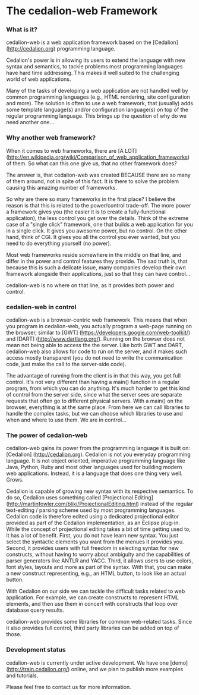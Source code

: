 The cedalion-web Framework
===

### What is it?
cedalion-web is a web application framework based on the [Cedalion] (http://cedalion.org) programming language.

Cedalion's power is in allowing its users to extend the language with new syntax and semantics, 
to tackle problems most programming languages have hard time addressing.
This makes it well suited to the challenging world of web applications.

Many of the tasks of developing a web application are not handled well by common programming languages
(e.g., HTML rendering, site configuration and more).
The solution is often to use a web framework, that (usually) adds some template language(s) 
and/or configuration language(s) on top of the regular programming language.
This brings up the question of why do we need another one...

### Why another web framework?
When it comes to web frameworks, there are [A LOT] (http://en.wikipedia.org/wiki/Comparison_of_web_application_frameworks) of them.
So what can this one give us, that no other framework does?

The answer is, that cedalion-web was created BECAUSE there are so many of them around, not in spite of this fact. It is there to solve the
problem causing this amazing number of frameworks.

So why are there so many frameworks in the first place? I believe the reason is that this is related to the power/control trade-off.
The more power a framework gives you (the easier it is to create a fully-functional application), the less control you get over the details.
Think of the extreme case of a "single click" framework, one that builds a web application for you in a single click.
It gives you awesome power, but no control. 
On the other hand, think of CGI. It gives you all the control you ever wanted, but you need to do everything yourself (no power).

Most web frameworks reside somewhere in the middle on that line, and differ in the power and control features they provide.
The sad truth is, that because this is such a delicate issue, many companies develop their own framework alongside their applications,
just so that they can have control...

cedalion-web is no where on that line, as it provides both power and control.

### cedalion-web in control
cedalion-web is a browser-centric web framework.
This means that when you program in cedalion-web, you actually program a web-page running on the browser, 
similar to [GWT] (https://developers.google.com/web-toolkit/) and [DART] (http://www.dartlang.org/).
Running on the browser does not mean not being able to access the the server. Like both GWT and DART, cedalion-web also allows for
code to run on the server, and it makes such access mostly transparent (you do not need to write the communication code, just make the call
to the server-side code).

The advantage of running from the client is in that this way, you get full control. It's not very different than having a main() function in
a regular program, from which you can do anything. It's much harder to get this kind of control from the server side, since what the server sees
are separate requests that often go to different physical servers. With a main() on the browser, everything is at the same place.
From here we can call libraries to handle the complex tasks, but we can choose which libraries to use and when and where to use them.
We are in control...

### The power of cedalion-web
cedalion-web gains its power from the programming language it is built on: [Cedalion] (http://cedalion.org).
Cedalion is not you everyday programming language. It is not object oriented, imperative programming language like Java, Python, Ruby
and most other languages used for building modern web applications.
Instead, it is a language that does one thing very well. Grows.

Cedalion is capable of growing new syntax with its respective semantics.
To do so, Cedalion uses something called [Projectional Editing] (http://martinfowler.com/bliki/ProjectionalEditing.html) instead of the regular
text-editing / parsing scheme used by most programming languages. Cedalion code is therefore edited using a dedicated projectional editor
provided as part of the Cedalion implementation, as an Eclipse plug-in.
While the concept of projectional editing takes a bit of time getting used to, it has a lot of benefit.
First, you do not have learn new syntax. You just select the syntactic elements you want from the menues it provides you.
Second, it provides users with full freedom in selecting syntax for new constructs, without having to worry about 
ambiguity and the capabilities of parser generators like ANTLR and YACC.
Third, it allows users to use colors, font styles, layouts and more as part of the syntax.
With that, you can make a new construct representing, e.g., an HTML button, to look like an actual button.

With Cedalion on our side we can tackle the difficult tasks related to web application. For example, we can create constructs to represent
HTML elements, and then use them in concert with constructs that loop over database query results.

cedalion-web provides some libraries for common web-related tasks. Since it also provides full control, third party libraries can be added
on top of those.

### Development status
cedalion-web is currently under active development. We have one [demo] (http://train.cedalion.org/) online, and we plan to publish
more examples and tutorials.

Please feel free to contact us for more information.
